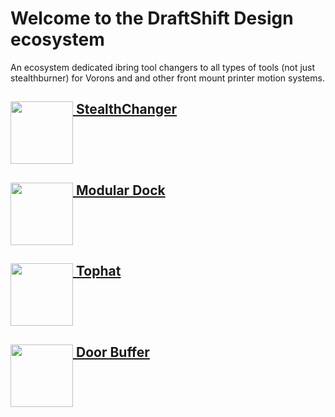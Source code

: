 # Welcome to the DraftShift Design ecosystem

An ecosystem dedicated ibring tool changers to all types of tools (not just stealthburner) for Vorons and and other front mount printer motion systems.

## [<img src="../../../StealthChanger/blob/main/media/Stealthchanger_logo.png?raw=true" height="100" align="top" /> StealthChanger](../../../StealthChanger)

## [<img src="../../../ModularDock/blob/main/media/images/ModularDock_logo.png?raw=true" height="100" align="top" /> Modular Dock](../../../ModularDock)

## [<img src="../../../Tophat/blob/main/media/images/Tophat_logo.png?raw=true" height="100" align="top" /> Tophat](../../../Tophat)

## [<img src="../../../DoorBuffer/blob/main/Media/DoorBuffer_logo.png?raw=true" height="100" align="top" /> Door Buffer](../../../DoorBuffer)
